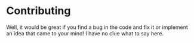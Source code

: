 # Contributing

Well, it would be great if you find a bug in the code and fix it or implement an idea that came to your mind! I have no clue what to say here.
